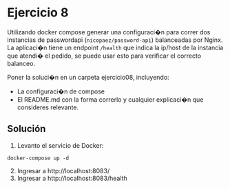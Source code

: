 # Ejercicio 8

Utilizando docker compose generar una configuraci�n para correr dos instancias de passwordapi (`nicopaez/password-api`) balanceadas por Nginx.
La aplicaci�n tiene un endpoint `/health` que indica la ip/host de la instancia que atendi� el pedido, se puede usar esto para verificar el correcto balanceo.

Poner la soluci�n en un carpeta ejercicio08, incluyendo:
- La configuraci�n de compose
- El README.md con la forma correrlo y cualquier explicaci�n que consideres relevante.

## Solución

1. Levanto el servicio de Docker:
```
docker-compose up -d
```
2. Ingresar a http://localhost:8083/
3. Ingresar a http://localhost:8083/health

